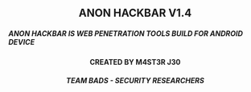 <h2 align="center">ANON HACKBAR V1.4</h2>

<h5>ANON HACKBAR IS WEB PENETRATION TOOLS BUILD FOR ANDROID DEVICE</h5>

<h4 align="center">CREATED BY M4ST3R J30</h4>

<h5 align="center">TEAM BADS - SECURITY RESEARCHERS</h5>
    
